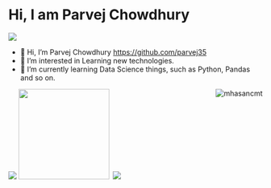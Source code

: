 <h1>Hi, I am Parvej Chowdhury</h1> <img src="https://c.tenor.com/-B81ztWwYAYAAAAj/covid-hi.gif"/>

- 👋 Hi, I’m Parvej Chowdhury https://github.com/parvej35
- 👀 I’m interested in Learning new technologies.
- 🌱 I’m currently learning Data Science things, such as Python, Pandas and so on.

<img align='right' src="https://komarev.com/ghpvc/?username=mhasan-cmt" alt="mhasancmt" />
<p>
<img src="https://github-readme-stats.vercel.app/api?username=parvej35&show_icons=true&theme=cobalt"/>
<img height="180em" src="https://github-readme-stats.vercel.app/api?username=Gapur&show_icons=true&hide_border=true&&count_private=true&include_all_commits=true" />
<img style="margin-left:.2rem;" src="https://github-readme-stats.vercel.app/api/top-langs/?username=parvej35&theme=cobalt&layout=compact"/>
</p>
